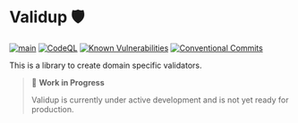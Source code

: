 # Validup 🛡️

[![main](https://github.com/tada5hi/validup/actions/workflows/main.yml/badge.svg)](https://github.com/tada5hi/validup/actions/workflows/main.yml)
[![CodeQL](https://github.com/tada5hi/validup/actions/workflows/codeql.yml/badge.svg)](https://github.com/tada5hi/validup/actions/workflows/codeql.yml)
[![Known Vulnerabilities](https://snyk.io/test/github/tada5hi/validup/badge.svg)](https://snyk.io/test/github/tada5hi/validup)
[![Conventional Commits](https://img.shields.io/badge/Conventional%20Commits-1.0.0-%23FE5196?logo=conventionalcommits&logoColor=white)](https://conventionalcommits.org)

This is a library to create domain specific validators.

> 🚧 **Work in Progress**
>
> Validup is currently under active development and is not yet ready for production.
